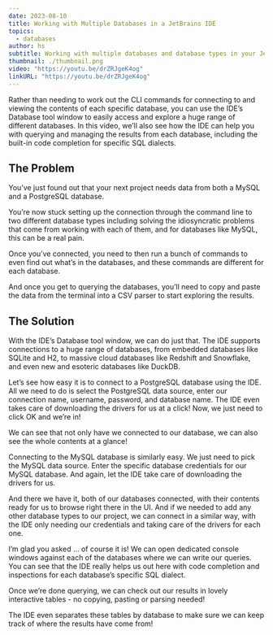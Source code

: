```yaml
---
date: 2023-08-10
title: Working with Multiple Databases in a JetBrains IDE
topics:
  - databases
author: hs
subtitle: Working with multiple databases and database types in your JetBrains IDE.
thumbnail: ./thumbnail.png
video: "https://youtu.be/drZRJgeK4og"
linkURL: "https://youtu.be/drZRJgeK4og"
---
```


Rather than needing to work out the CLI commands for connecting to and viewing the contents of each specific database, you can use the IDE’s Database tool window to easily access and explore a huge range of different databases. In this video, we’ll also see how the IDE can help you with querying and managing the results from each database, including the built-in code completion for specific SQL dialects.

## The Problem

You’ve just found out that your next project needs data from both a MySQL and a PostgreSQL database.

You’re now stuck setting up the connection through the command line to two different database types including solving the idiosyncratic problems that come from working with each of them, and for databases like MySQL, this can be a real pain.

Once you’ve connected, you need to then run a bunch of commands to even find out what’s in the databases, and these commands are different for each database.

And once you get to querying the databases, you’ll need to copy and paste the data from the terminal into a CSV parser to start exploring the results.

## The Solution

With the IDE’s Database tool window, we can do just that. The IDE supports connections to a huge range of databases, from embedded databases like SQLite and H2, to massive cloud databases like Redshift and Snowflake, and even new and esoteric databases like DuckDB.

Let’s see how easy it is to connect to a PostgreSQL database using the IDE. All we need to do is select the PostgreSQL data source, enter our connection name, username, password, and database name. The IDE even takes care of downloading the drivers for us at a click! Now, we just need to click OK and we’re in!

We can see that not only have we connected to our database, we can also see the whole contents at a glance!

Connecting to the MySQL database is similarly easy. We just need to pick the MySQL data source. Enter the specific database credentials for our MySQL database. And again, let the IDE take care of downloading the drivers for us.

And there we have it, both of our databases connected, with their contents ready for us to browse right there in the UI. And if we needed to add any other database types to our project, we can connect in a similar way, with the IDE only needing our credentials and taking care of the drivers for each one.

I’m glad you asked … of course it is! We can open dedicated console windows against each of the databases where we can write our queries. You can see that the IDE really helps us out here with code completion and inspections for each database’s specific SQL dialect.

Once we’re done querying, we can check out our results in lovely interactive tables - no copying, pasting or parsing needed!

The IDE even separates these tables by database to make sure we can keep track of where the results have come from!
